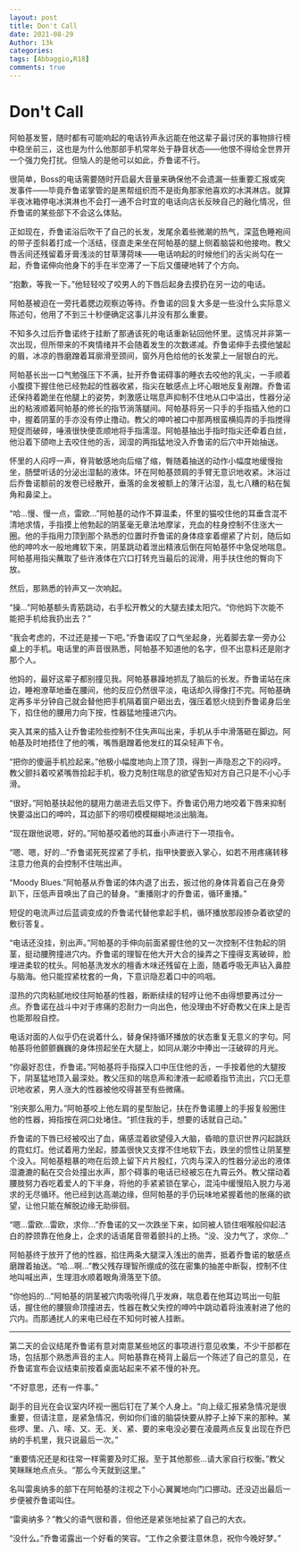 ```yaml
---
layout: post
title: Don't Call
date: 2021-08-29
Author: 13k
categories: 
tags: [Abbaggio,R18]
comments: true
---
```

# Don't Call


阿帕基发誓，随时都有可能响起的电话铃声永远能在他这辈子最讨厌的事物排行榜中稳坐前三，这也是为什么他那部手机常年处于静音状态——他恨不得给全世界开一个强力免打扰。但恼人的是他可以如此，乔鲁诺不行。

很简单，Boss的电话需要随时开启最大音量来确保他不会遗漏一些重要汇报或突发事件——毕竟乔鲁诺掌管的是黑帮组织而不是街角那家他喜欢的冰淇淋店。就算半夜冰箱停电冰淇淋也不会打一通不合时宜的电话向店长反映自己的融化情况，但乔鲁诺的某些部下不会这么体贴。

正如现在，乔鲁诺浴后吹干了自己的长发，发尾余着些微潮的热气，深蓝色睡袍间的带子歪斜着打成一个活结，径直走来坐在阿帕基的腿上侧着脑袋和他接吻。教父唇舌间还残留着牙膏浅淡的甘草薄荷味——电话响起的时候他们的舌尖尚勾在一起，乔鲁诺伸向他身下的手在半空滞了一下后又僵硬地转了个方向。

“抱歉，等我一下。”他轻轻咬了咬男人的下唇后起身去摸扔在另一边的电话。

阿帕基被迫在一旁托着腮边观察边等待。乔鲁诺的回复大多是一些没什么实际意义陈述句，他用了不到三十秒便确定这事儿并没有那么重要。

不知多久过后乔鲁诺终于挂断了那通该死的电话重新钻回他怀里。这情况并非第一次出现，但所带来的不爽情绪并不会随着发生的次数递减。乔鲁诺伸手去摸他皱起的眉，冰凉的唇磨蹭着耳廓滑至颈间，窗外月色给他的长发蒙上一层银白的光。

阿帕基长出一口气勉强压下不满，扯开乔鲁诺碍事的睡衣去咬他的乳尖，一手顺着小腹摸下握住他已经勃起的性器收紧，指尖在敏感点上坏心眼地反复剐蹭。乔鲁诺还保持着跪坐在他腿上的姿势，刺激感让喘息声抑制不住地从口中溢出，性器分泌出的粘液顺着阿帕基的修长的指节淌落腿间。阿帕基将另一只手的手指插入他的口中，握着阴茎的手亦没有停止撸动。教父的呻吟被口中那两根蛮横捣弄的手指搅得短促而破碎，唾液很快便乖顺地将手指濡湿。阿帕基抽出手指时指尖还牵着白丝，他沿着下颌吻上去咬住他的舌，润湿的两指猛地没入乔鲁诺的后穴中开始抽送。

怀里的人闷哼一声，脊背敏感地向后缩了缩，臀随着抽送的动作小幅度地缓慢抬坐，肠壁听话的分泌出湿黏的液体。环在阿帕基颈肩的手臂无意识地收紧。沐浴过后乔鲁诺额前的发卷已经散开，垂落的金发被额上的薄汗沾湿，乱七八糟的粘在鬓角和鼻梁上。

“哈...慢、慢一点，雷欧...”阿帕基的动作不算温柔，怀里的猫咬住他的耳垂含混不清地求情，手指摸上他勃起的阴茎毫无章法地摩挲，充血的柱身控制不住涨大一圈。他的手指用力顶到那个熟悉的位置时乔鲁诺的身体痉挛着绷紧了片刻，随后如他的呻吟水一般地瘫软下来，阴茎跳动着泄出精液后倒在阿帕基怀中急促地喘息。阿帕基用指尖蘸取了些许液体在穴口打转充当最后的润滑，用手扶住他的臀向下放。

然后，那熟悉的铃声又一次响起。

“操...”阿帕基额头青筋跳动，右手松开教父的大腿去揉太阳穴。“你他妈下次能不能把手机给我扔出去？”

“我会考虑的，不过还是接一下吧。”乔鲁诺叹了口气坐起身，光着脚去拿一旁办公桌上的手机。电话里的声音很熟悉，阿帕基不知道他的名字，但不出意料还是刚才那个人。

他妈的，最好这辈子都别撞见我。阿帕基暴躁地抓乱了脑后的长发。乔鲁诺站在床边，睡袍潦草地垂在腰间，他的反应仍然很平淡，电话却久得像打不完。阿帕基确定再多半分钟自己就会替他把手机隔着窗户砸出去，强压着怒火绕到乔鲁诺身后坐下，掐住他的腰用力向下按，性器猛地撞进穴内。

突入其来的插入让乔鲁诺险些控制不住失声叫出来，手机从手中滑落砸在脚边。阿帕基及时地捂住了他的嘴，嘴唇磨蹭着他发红的耳朵轻声下令。

“把你的傻逼手机捡起来。”他极小幅度地向上顶了顶，得到一声隐忍之下的闷哼。教父颤抖着咬紧嘴唇拾起手机，极力克制住喘息的欲望告知对方自己只是不小心手滑。

“很好。”阿帕基扶起他的腿用力凿进去后又停下。乔鲁诺仍用力地咬着下唇来抑制快要溢出口的呻吟，耳边部下的唠叨模模糊糊地淡出脑海。

“现在跟他说嗯，好的。”阿帕基咬着他的耳垂小声进行下一项指令。

“嗯、嗯，好的...”乔鲁诺死死捏紧了手机，指甲快要嵌入掌心，如若不用疼痛转移注意力他真的会控制不住喘出声。

“Moody Blues.”阿帕基从乔鲁诺的体内退了出去，扳过他的身体背着自己在身旁趴下，压低声音唤出了自己的替身。“重播刚才的乔鲁诺，循环重播。”

短促的电流声过后蓝调变成的乔鲁诺代替他拿起手机，循环播放那段掺杂着欲望的敷衍答复。

“电话还没挂，别出声。”阿帕基的手伸向前面紧握住他的又一次控制不住勃起的阴茎，挺动腰胯撞进穴内。乔鲁诺的理智在他大开大合的操弄之下撞得支离破碎，脸埋进柔软的枕头。阿帕基洗发水的檀香木味还残留在上面，随着呼吸无声钻入鼻腔与脑海。他只能捏紧枕套的一角，下意识隐忍着口中的呜咽。

湿热的穴肉粘腻地绞住阿帕基的性器，断断续续的轻哼让他不由得想要再过分一点。乔鲁诺在战斗中对于疼痛的忍耐力一向出色，他没理由不好奇教父在床上是否也能那般自控。

电话对面的人似乎仍在说着什么，替身保持循环播放的状态重复无意义的字句。阿帕基将他颤颤巍巍的身体捞起坐在大腿上，如同从潮汐中捧出一汪破碎的月光。

“你最好忍住，乔鲁诺。”阿帕基将手指探入口中压住他的舌，一手按着他的大腿按下，阴茎猛地顶入最深处。教父压抑的喘息声和津液一起顺着指节流出，穴口无意识地收紧，男人涨大的性器被他咬得甚至有些微痛。

“别夹那么用力。”阿帕基咬上他左肩的星型胎记，扶在乔鲁诺腰上的手报复般圈住他的性器，拇指按在洞口处堵住。“抓住我的手，想要的话就自己动。”

乔鲁诺的下唇已经被咬出了血，痛感混着欲望侵入大脑，昏暗的意识世界闪起跳跃的霓虹灯。他试着用力坐起，膝盖很快又支撑不住地软下去，跌坐的惯性让阴茎整个没入。阿帕基粗暴的吻在后颈上留下片片殷红，穴肉与深入的性器分泌出的液体湿漉漉的黏在交合处撞出水声，那个碍事的电话已经被忘在九霄云外。教父摆动着腰肢努力吞吃着爱人的下半身，将他的手紧紧锁在掌心，混沌中缓慢陷入脱力与渴求的无尽循环。他已经到达高潮边缘，但阿帕基的手仍玩味地紧握着他的胀痛的欲望，让他只能在解脱边缘无助徘徊。

“嗯...雷欧...雷欧，求你...”乔鲁诺的又一次跌坐下来，如同被人锁住咽喉般仰起洁白的脖颈靠在他身上，企求的话语尾音带着颤抖的上扬。“没、没力气了，求你...”

阿帕基终于放开了他的性器，掐住两条大腿深入浅出的凿弄，抵着乔鲁诺的敏感点磨蹭着抽送。“哈...啊...”教父残存理智所绷成的弦在密集的抽差中断裂，控制不住地叫喊出声，生理泪水顺着眼角滑落至下颌。

“你他妈的...”阿帕基的阴茎被穴肉吸吮得几乎发麻，喘息着在他耳边骂出一句脏话，握住他的腰狠命顶撞进去，性器在教父失控的呻吟中跳动着将浊液射进了他的穴内。而那通扰人的来电已经在不知何时被人挂断。

------

第二天的会议结尾乔鲁诺有意对南意某些地区的事项进行意见收集，不少干部都在场，包括那个熟悉声音的主人。阿帕基靠在椅背上最后一个陈述了自己的意见，在乔鲁诺宣布会议结束前按着桌面站起来不紧不慢的补充。

“不好意思，还有一件事。”

副手的目光在会议室内环视一圈后钉在了某个人身上。“向上级汇报紧急情况是很重要，但请注意，是紧急情况，例如你们谁的脑袋快要从脖子上掉下来的那种。某些啰、里、八、嗦、又、无、关、紧、要的来电没必要在凌晨两点反复出现在乔巴纳的手机里，我只说最后一次。”

“重要情况还是和往常一样需要及时汇报。至于其他那些...请大家自行权衡。”教父笑眯眯地点点头。“那么今天就到这里。”

名叫雷奥纳多的部下在阿帕基的注视之下小心翼翼地向门口挪动。还没迈出最后一步便被乔鲁诺叫住。

“雷奥纳多？”教父的语气很和善，但他还是紧张地扯紧了自己的大衣。

“没什么。”乔鲁诺露出一个好看的笑容。“工作之余要注意休息，祝你今晚好梦。”





